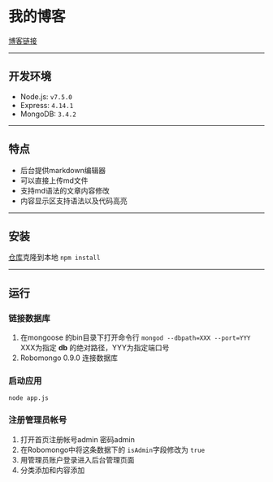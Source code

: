 ﻿# 我的博客
[博客链接](http://139.129.240.16)

----------
## 开发环境
* Node.js: `v7.5.0`
* Express: `4.14.1`
* MongoDB: `3.4.2`

------

## 特点
* 后台提供markdown编辑器
* 可以直接上传md文件
* 支持md语法的文章内容修改
* 内容显示区支持语法以及代码高亮

--------

## 安装
[仓库](https://github.com/olyy111/myBlog-zl.git)克隆到本地
`npm install`

---------

## 运行
### 链接数据库
1. 在mongoose 的bin目录下打开命令行 `mongod --dbpath=XXX --port=YYY`
XXX为指定 **db** 的绝对路径，YYY为指定端口号
2. Robomongo 0.9.0 连接数据库

### 启动应用
`node app.js`

### 注册管理员帐号
1. 打开首页注册帐号admin 密码admin
2. 在Robomongo中将这条数据下的 `isAdmin`字段修改为 `true`
3. 用管理员账户登录进入后台管理页面
4. 分类添加和内容添加



